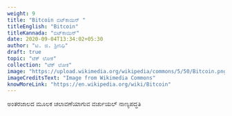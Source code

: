 ```yaml
---
weight: 9
title: "Bitcoin ಬಿಟ್‌ಕಾಯಿನ್ "
titleEnglish: "Bitcoin"
titleKannada: "ಬಿಟ್‌ಕಾಯಿನ್"
date: 2020-09-04T13:34:02+05:30
author: "ಟಿ. ಜಿ. ಶ್ರೀನಿಧಿ"
draft: true
topic: "ಟೆಕ್ ಲೋಕ"
collection: "ಟೆಕ್ ಲೋಕ"
image: "https://upload.wikimedia.org/wikipedia/commons/5/50/Bitcoin.png"
imageCreditsText: "Image from Wikimedia Commons"
knowMoreLink: "https://en.wikipedia.org/wiki/Bitcoin"
---
```



ಅಂತರಜಾಲದ ಮೂಲಕ ಚಲಾವಣೆಯಾಗುವ ವರ್ಚುಯಲ್ ನಾಣ್ಯಪದ್ಧತಿ